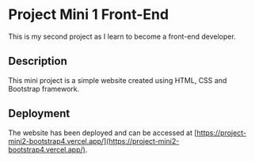 # Project Mini 1 Front-End

This is my second project as I learn to become a front-end developer.

## Description

This mini project is a simple website created using HTML, CSS and Bootstrap framework.

## Deployment

The website has been deployed and can be accessed at [https://project-mini2-bootstrap4.vercel.app/](https://project-mini2-bootstrap4.vercel.app/).
